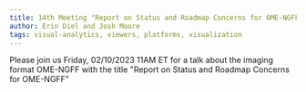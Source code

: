 ```yaml
---
title: 14th Meeting "Report on Status and Roadmap Concerns for OME-NGFF"
author: Erin Diel and Josh Moore
tags: visual-analytics, viewers, platforms, visualization
---
```


Please join us Friday, 02/10/2023 11AM ET for a talk about the imaging format OME-NGFF with the title "Report on Status and Roadmap Concerns for OME-NGFF" 
